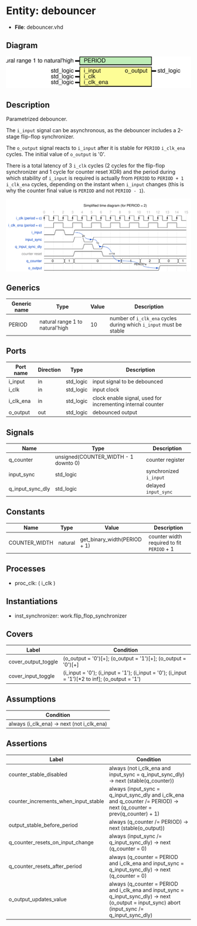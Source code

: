 
# Entity: debouncer 
- **File**: debouncer.vhd

## Diagram
![Diagram](debouncer.svg "Diagram")
## Description

Parametrized debouncer.

The `i_input` signal can be asynchronous, as the debouncer includes a 2-stage flip-flop synchronizer.

The `o_output` signal reacts to `i_input` after it is stable for `PERIOD` `i_clk_ena` cycles.
The initial value of `o_output` is '0'.

There is a total latency of 3 `i_clk` cycles (2 cycles for the flip-flop synchronizer and
1 cycle for counter reset XOR) and the period during which stability of
`i_input` is required is actually from `PERIOD` to `PERIOD + 1` `i_clk_ena` cycles, depending on the instant
when `i_input` changes (this is why the counter final value is `PERIOD` and not `PERIOD - 1`).



![alt text](debouncer_wavedrom_0.svg "title")

 


## Generics

| Generic name | Type                            | Value | Description                                                        |
| ------------ | ------------------------------- | ----- | ------------------------------------------------------------------ |
| PERIOD       | natural range 1 to natural'high | 10    | number of `i_clk_ena` cycles during which `i_input` must be stable |

## Ports

| Port name | Direction | Type      | Description                                                 |
| --------- | --------- | --------- | ----------------------------------------------------------- |
| i_input   | in        | std_logic | input signal to be debounced                                |
| i_clk     | in        | std_logic | input clock                                                 |
| i_clk_ena | in        | std_logic | clock enable signal, used for incrementing internal counter |
| o_output  | out       | std_logic | debounced output                                            |

## Signals

| Name             | Type                                 | Description            |
| ---------------- | ------------------------------------ | ---------------------- |
| q_counter        | unsigned(COUNTER_WIDTH - 1 downto 0) | counter register       |
| input_sync       | std_logic                            | synchronized `i_input` |
| q_input_sync_dly | std_logic                            | delayed `input_sync`   |

## Constants

| Name          | Type    | Value                        | Description                                |
| ------------- | ------- | ---------------------------- | ------------------------------------------ |
| COUNTER_WIDTH | natural | get_binary_width(PERIOD + 1) | counter width required to fit `PERIOD` + 1 |

## Processes
- proc_clk: ( i_clk )

## Instantiations

- inst_synchronizer: work.flip_flop_synchronizer

## Covers

| Label | Condition |
|-----------|-----------|
| cover_output_toggle | (o_output = '0')[+]; (o_output = '1')[+]; (o_output = '0')[+] |
| cover_input_toggle | (i_input = '0'); (i_input = '1'); (i_input = '0'); (i_input = '1')[*2 to inf]; (o_output = '1') |

## Assumptions

| Condition |
|-----------|
| always (i_clk_ena) -> next (not i_clk_ena) |

## Assertions

| Label | Condition |
|-------|-----------|
| counter_stable_disabled | always (not i_clk_ena and input_sync = q_input_sync_dly) -> next (stable(q_counter)) |
| counter_increments_when_input_stable | always (input_sync = q_input_sync_dly and i_clk_ena and q_counter /= PERIOD) -> next (q_counter = prev(q_counter) + 1) |
| output_stable_before_period | always (q_counter /= PERIOD) -> next (stable(o_output)) |
| q_counter_resets_on_input_change | always (input_sync /= q_input_sync_dly) -> next (q_counter = 0) |
| q_counter_resets_after_period | always (q_counter = PERIOD and i_clk_ena and input_sync = q_input_sync_dly) -> next (q_counter = 0) |
| o_output_updates_value | always (q_counter = PERIOD and i_clk_ena and input_sync = q_input_sync_dly) -> next (o_output = input_sync) abort (input_sync /= q_input_sync_dly) |
